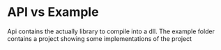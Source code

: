 # API vs Example
Api contains the actually library to compile into a dll. The example folder contains a project showing some implementations of the project